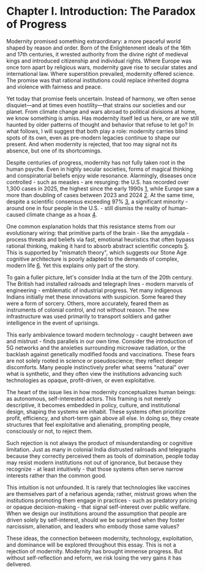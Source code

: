 # Chapter I. Introduction: The Paradox of Progress

Modernity promised something extraordinary: a more peaceful world shaped by reason and order. Born of the Enlightenment ideals of the 16th and 17th centuries, it wrested authority from the divine right of medieval kings and introduced citizenship and individual rights. Where Europe was once torn apart by religious wars, modernity gave rise to secular states and international law. Where superstition prevailed, modernity offered science. The promise was that rational institutions could replace inherited dogma and violence with fairness and peace. 

Yet today that promise feels uncertain. Instead of harmony, we often sense disquiet—and at times even hostility—that strains our societies and our planet. From climate change and wars abroad to political divisions at home, we know something is amiss. Has modernity itself led us here, or are we still haunted by older patterns of thought and behavior that refuse to let go? In what follows, I will suggest that both play a role: modernity carries blind spots of its own, even as pre-modern legacies continue to shape our present. And when modernity is rejected, that too may signal not its absence, but one of its shortcomings.

Despite centuries of progress, modernity has not fully taken root in the human psyche. Even in highly secular societies, forms of magical thinking and conspiratorial beliefs enjoy wide resonance. Alarmingly, diseases once controlled - such as measles - are resurging: the U.S. has recorded over 1,300 cases in 2025, the highest since the early 1990s [1](https://people.com/measles-cases-at-record-high-since-being-eliminated-in-2000-11768617), while Europe saw a more than doubling of cases between 2023 and 2024 [2](https://www.ft.com/content/bfbc8afc-111d-4975-9381-0fc69ccd7b0f). At the same time, despite a scientific consensus exceeding 97% [3](https://en.wikipedia.org/wiki/Scientific_consensus_on_climate_change), a significant minority - around one in four people in the U.S. - still dismiss the reality of human-caused climate change as a hoax [4](https://misinforeview.hks.harvard.edu/articleunderstanding-climate-change-conspiracy-beliefs-a-comparative-outlook).

One common explanation holds that this resistance stems from our evolutionary wiring: that primitive parts of the brain - like the amygdala - process threats and beliefs via fast, emotional heuristics that often bypass rational thinking, making it hard to absorb abstract scientific concepts [5](https://en.wikipedia.org/wiki/Thinking,_Fast_and_Slow). This is supported by "mismatch theory", which suggests our Stone Age cognitive architecture is poorly adapted to the demands of complex, modern life [6](https://en.wikipedia.org/wiki/Evolutionary_mismatch). Yet this explains only part of the story. 

To gain a fuller picture, let's consider India at the turn of the 20th century. The British had installed railroads and telegraph lines - modern marvels of engineering - emblematic of industrial progress. Yet many indigenous Indians initially met these innovations with suspicion. Some feared they were a form of sorcery. Others, more accurately, feared them as instruments of colonial control, and not without reason. The new infrastructure was used primarily to transport soldiers and gather intelligence in the event of uprisings.

This early ambivalence toward modern technology - caught between awe and mistrust - finds parallels in our own time. Consider the introduction of 5G networks and the anxieties surrounding microwave radiation, or the backlash against genetically modified foods and vaccinations. These fears are not solely rooted in science or pseudoscience; they reflect deeper discomforts. Many people instinctively prefer what seems "natural" over what is synthetic, and they often view the institutions advancing such technologies as opaque, profit-driven, or even exploitative.

The heart of the issue lies in how modernity conceptualizes human beings: as autonomous, self-interested actors. This framing is not merely descriptive, it becomes embedded in policy, culture, and institutional design, shaping the systems we inhabit. These systems often prioritize profit, efficiency, and short-term gain above all else. In doing so, they create structures that feel exploitative and alienating, prompting people, consciously or not, to reject them.

Such rejection is not always the product of misunderstanding or cognitive limitation. Just as many in colonial India distrusted railroads and telegraphs because they correctly perceived them as tools of domination, people today may resist modern institutions not out of ignorance, but because they recognize - at least intuitively - that those systems often serve narrow interests rather than the common good.

This intuition is not unfounded. It is rarely that technologies like vaccines are themselves part of a nefarious agenda; rather, mistrust grows when the institutions promoting them engage in practices - such as predatory pricing or opaque decision-making - that signal self-interest over public welfare. When we design our institutions around the assumption that people are driven solely by self-interest, should we be surprised when they foster narcissism, alienation, and leaders who embody those same values?

These ideas, the connection between modernity, technology, exploitation, and dominance will be explored throughout this essay. This is not a rejection of modernity. Modernity has brought immense progress. But without self-reflection and reform, we risk losing the very gains it has delivered.

